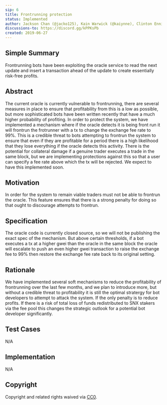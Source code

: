 ```yaml
---
sip: 6
title: Frontrunning protection
status: Implemented
author: Jackson Chan (@jacko125), Kain Warwick (@kaiynne), Clinton Ennis (@hav-noms)
discussions-to: https://discord.gg/kPPKsPb
created: 2019-06-27
---
```


## Simple Summary
<!--"If you can't explain it simply, you don't understand it well enough." Provide a simplified and layman-accessible explanation of the SIP.-->
Frontrunning bots have been exploiting the oracle service to read the next update and insert a transaction ahead of the update to create essentially risk-free profits.

## Abstract
<!--A short (~200 word) description of the technical issue being addressed.-->
The current oracle is currently vulnerable to frontrunning, there are several measures in place to ensure that profitability from this is a low as possible, but more sophisticated bots have been written recently that have a much higher probability of profiting. In order to protect the system, we have implemented a mechanism where if the oracle detects it is being front run it will frontrun the frotrunner with a tx to change the exchange fee rate to 99%. This is a credible threat to bots attempting to frontrun the system to ensure that even if they are profitable for a period there is a high likelihood that they lose everything if the oracle detects this activity. There is the potential for collateral damage if a genuine trader executes a trade in the same block, but we are implementing protections against this so that a user can specify a fee rate above which the tx will be rejected. We expect to have this implemented soon.

## Motivation
<!--The motivation is critical for SIPs that want to change Synthetix. It should clearly explain why the existing protocol specification is inadequate to address the problem that the SIP solves. SIP submissions without sufficient motivation may be rejected outright.-->
In order for the system to remain viable traders must not be able to frontrun the oracle. This feature ensures that there is a strong penalty for doing so that ought to discourage attempts to frontrun.

## Specification
<!--The technical specification should describe the syntax and semantics of any new feature.-->
The oracle code is currently closed source, so we will not be publishing the exact spec of the mechanism. But above certain thresholds, if a bot executes a tx at a higher gwei than the oracle in the same block the oracle will escalate to push an even higher gwei transaction to raise the exchange fee to 99% then restore the exchange fee rate back to its original setting.

## Rationale
<!--The rationale fleshes out the specification by describing what motivated the design and why particular design decisions were made. It should describe alternate designs that were considered and related work, e.g. how the feature is supported in other languages. The rationale may also provide evidence of consensus within the community, and should discuss important objections or concerns raised during discussion.-->
We have implemented several soft mechanisms to reduce the profitability of frontrunning over the last few months, and we plan to introduce more, but without a credible threat to profitability it is still the optimal stratergy for bot developers to attempt to attack the system. If the only penalty is to reduce profits. If there is a risk of total loss of funds redistributed to SNX stakers via the fee pool this changes the strategic outlook for a potential bot developer significantly.

## Test Cases
<!--Test cases for an implementation are mandatory for SIPs but can be included with the implementation..-->
N/A

## Implementation
<!--The implementations must be completed before any SIP is given status "Implemented", but it need not be completed before the SIP is "Approved". While there is merit to the approach of reaching consensus on the specification and rationale before writing code, the principle of "rough consensus and running code" is still useful when it comes to resolving many discussions of API details.-->
N/A

## Copyright
Copyright and related rights waived via [CC0](https://creativecommons.org/publicdomain/zero/1.0/).

